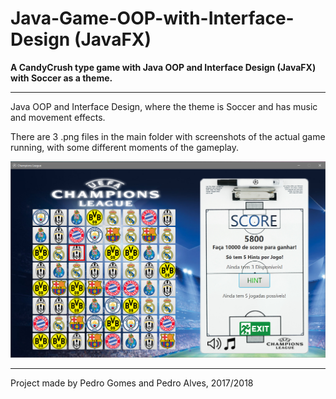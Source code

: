 # Java-Game-OOP-with-Interface-Design (JavaFX)
**A CandyCrush type game with Java OOP and Interface Design (JavaFX) with Soccer as a theme.**

---

Java OOP and Interface Design, where the theme is Soccer and has music and movement effects.

There are 3 .png files in the main folder with screenshots of the actual game running, with some different moments of the gameplay.

![GitHub Logo](Game.png)

---

Project made by Pedro Gomes and Pedro Alves, 2017/2018

